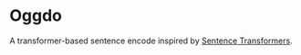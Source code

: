 # Oggdo

A transformer-based sentence encode inspired by [Sentence Transformers](https://github.com/UKPLab/sentence-transformers).
